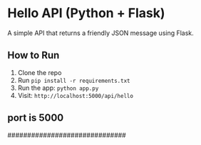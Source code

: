 # Hello API (Python + Flask)

A simple API that returns a friendly JSON message using Flask.

## How to Run

1. Clone the repo
2. Run `pip install -r requirements.txt`
3. Run the app: `python app.py`
4. Visit: `http://localhost:5000/api/hello`

## port is 5000

##############################
